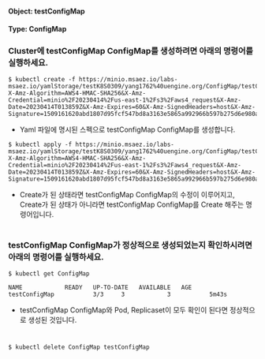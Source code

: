 
#### Object: testConfigMap
#### Type: ConfigMap

### Cluster에 testConfigMap ConfigMap를 생성하려면 아래의 명령어를 실행하세요.

```
$ kubectl create -f https://minio.msaez.io/labs-msaez.io/yamlStorage/testK8S0309/yang1762%40uengine.org/ConfigMap/testConfigMap.yaml?X-Amz-Algorithm=AWS4-HMAC-SHA256&X-Amz-Credential=minio%2F20230414%2Fus-east-1%2Fs3%2Faws4_request&X-Amz-Date=20230414T013859Z&X-Amz-Expires=60&X-Amz-SignedHeaders=host&X-Amz-Signature=1509161620abd1807d95fcf547bd8a3163e5865a992966b597b275d6e980aa59
```
- Yaml 파일에 명시된 스펙으로 testConfigMap ConfigMap를 생성합니다.

```
$ kubectl apply -f https://minio.msaez.io/labs-msaez.io/yamlStorage/testK8S0309/yang1762%40uengine.org/ConfigMap/testConfigMap.yaml?X-Amz-Algorithm=AWS4-HMAC-SHA256&X-Amz-Credential=minio%2F20230414%2Fus-east-1%2Fs3%2Faws4_request&X-Amz-Date=20230414T013859Z&X-Amz-Expires=60&X-Amz-SignedHeaders=host&X-Amz-Signature=1509161620abd1807d95fcf547bd8a3163e5865a992966b597b275d6e980aa59
```
- Create가 된 상태라면 testConfigMap ConfigMap의 수정이 이루어지고, Create가 된 상태가 아니라면 testConfigMap ConfigMap를 Create 해주는 명령어입니다.  
#

### testConfigMap ConfigMap가 정상적으로 생성되었는지 확인하시려면 아래의 명령어를 실행하세요.

```
$ kubectl get ConfigMap

NAME            READY   UP-TO-DATE   AVAILABLE   AGE
testConfigMap           3/3     3            3           5m43s

```
- testConfigMap ConfigMap와 Pod, Replicaset이 모두 확인이 된다면 정상적으로 생성된 것입니다.
#

```
$ kubectl delete ConfigMap testConfigMap
```
#
